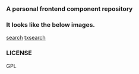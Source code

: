 ### A personal frontend component repository
### It looks like the below images.
[search](./src/assets/2017-02-25-234251_412x274_scrot.png)
[txsearch](./src/assets/2017-02-25-234718_606x459_scrot.png)

### LICENSE
GPL